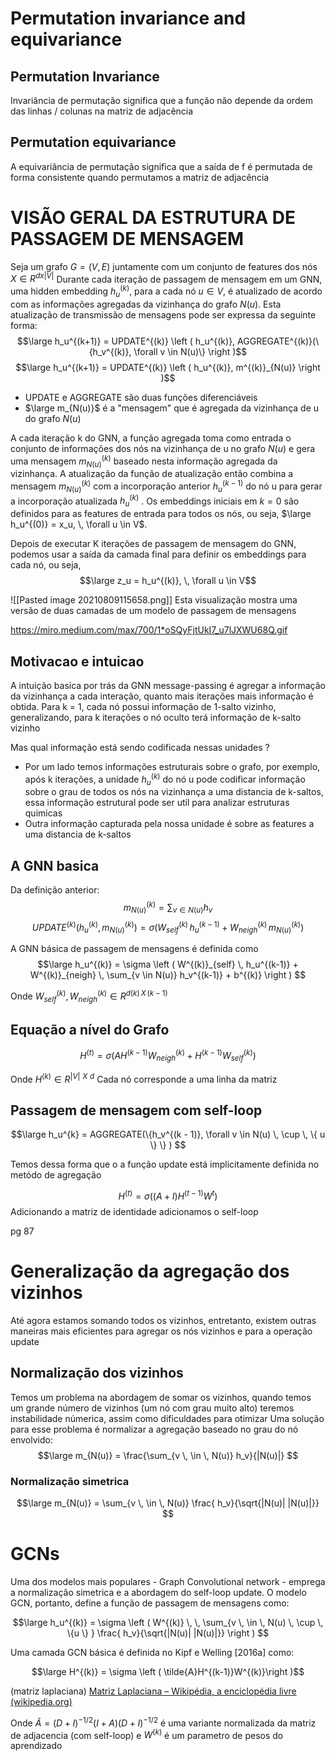 # Permutation invariance and equivariance
## Permutation Invariance
Invariância de permutação significa que a função não depende da ordem das linhas / colunas na matriz de adjacência

## Permutation equivariance
  A equivariância de permutação significa que a saída de f é permutada de forma consistente quando permutamos a matriz de adjacência

# VISÃO GERAL DA ESTRUTURA DE PASSAGEM DE MENSAGEM
Seja um grafo $G = (V,E)$ juntamente com um conjunto de features dos nós $X \in R^{d x |V|}$ 
Durante cada iteração de passagem de mensagem em um GNN, uma hidden embedding $h_u^{(k)}$, para a cada nó $u \in V$, é atualizado de acordo com as informações agregadas da vizinhança do grafo $N(u)$. Esta atualização de transmissão de mensagens pode ser expressa da seguinte forma:
$$\large h_u^{(k+1)} = UPDATE^{(k)} \left ( h_u^{(k)}, AGGREGATE^{(k)}(\{h_v^{(k)}, \forall v \in N(u)\} \right )$$
$$\large h_u^{(k+1)} = UPDATE^{(k)} \left ( h_u^{(k)}, m^{(k)}_{N(u)} \right )$$

* UPDATE e AGGREGATE são duas funções diferenciáveis
*  $\large m_{N(u)}$ é a "mensagem" que é agregada da vizinhança de u do grafo $N(u)$

A cada iteração k do GNN, a função agregada toma como entrada o conjunto de informações dos nós na vizinhança de u no grafo $N(u)$ e gera uma mensagem $m^{(k)}_{N(u)}$ baseado nesta informação agregada da vizinhança. A atualização da função de atualização então combina a  mensagem $m^{(k)}_{N(u)}$ com a incorporação anterior $h_u^{(k-1)}$ do nó u para gerar a incorporação atualizada $h_u^{(k)}$ . Os embeddings iniciais em $k = 0$ são definidos para as features de entrada para todos os nós, ou seja, $\large h_u^{(0)} = x_u, \, \forall u \in V$. 

Depois de executar K iterações de passagem de mensagem do GNN, podemos usar a saída da camada final para definir os embeddings para cada nó, ou seja,
$$\large z_u = h_u^{(k)}, \, \forall u \in V$$

![[Pasted image 20210809115658.png]]
Esta visualização mostra uma versão de duas camadas de um modelo de passagem de mensagens

https://miro.medium.com/max/700/1*oSQyFjtUkI7_u7lJXWU68Q.gif

## Motivacao e intuicao
A intuição basica por trás da GNN message-passing é agregar a informação da vizinhança a cada interação, quanto mais iterações mais informação é obtida.
Para k = 1, cada nó possui informação de 1-salto vizinho, generalizando, para k iterações o nó oculto terá informação de k-salto vizinho

Mas qual informação está sendo codificada nessas unidades ?
* Por um lado temos informações estruturais sobre o grafo, por exemplo, após k iterações, a unidade $h_u^{(k)}$ do nó u pode codificar informação sobre o grau de todos os nós na vizinhança a uma distancia de k-saltos, essa informação estrutural pode ser util para analizar estruturas quimicas
* Outra informação capturada pela nossa unidade é sobre as features a uma distancia de k-saltos

 ## A GNN basica
 Da definição anterior:
 $$ m^{(k)}_{N(u)}  = \sum_{v \in N(u)} h_v $$
 $$ UPDATE^{(k)} \left ( h_u^{(k)}, m^{(k)}_{N(u)} \right ) = \sigma \left ( W^{(k)}_{self} \, h_u^{(k-1)} + W^{(k)}_{neigh} \, m^{(k)}_{N(u)} \right )$$
 
 A GNN básica de passagem de mensagens é definida como  
 $$\large h_u^{(k)} = \sigma \left ( W^{(k)}_{self} \, h_u^{(k-1)} + W^{(k)}_{neigh} \, \sum_{v \in N(u)} h_v^{(k-1)} + b^{(k)} \right ) $$
 
 Onde $W^{(k)}_{self}, W^{(k)}_{neigh} \in R^{d(k) \, X \, (k-1)}$

## Equação a nível do Grafo
$$ H^{(t)} = \sigma \left ( AH^{(k-1)}W^{(k)}_{neigh} + H^{(k-1)}W^{(k)}_{self} \right )$$

Onde $H^{(k)} \in R^{|V| \,\, X \,\, d}$
Cada nó corresponde a uma linha da matriz
 ## Passagem de mensagem com self-loop
 
 $$\large h_u^{k} = AGGREGATE(\{h_v^{(k - 1)}, \forall v \in N(u) \, \cup \, \{ u \} \} ) $$
 
 Temos dessa forma que o a função update está implicitamente definida no metódo de agregação
 
 $$ H^{(t)} = \sigma \left ( (A+I) H^{(t-1)}W^{t} \right )$$
 Adicionando a matriz de identidade adicionamos o self-loop
 
 pg 87

# Generalização da agregação dos vizinhos
Até agora estamos somando todos os vizinhos, entretanto, existem outras maneiras mais eficientes para agregar os nós vizinhos e para a operação update

## Normalização dos vizinhos
Temos um problema na abordagem de somar os vizinhos, quando temos um grande número de vizinhos (um nó com grau muito alto) teremos instabilidade númerica, assim como dificuldades para otimizar
Uma solução para esse problema é normalizar a agregação baseado no grau do nó envolvido:
$$\large m_{N(u)} = \frac{\sum_{v \, \in \, N(u)} h_v}{|N(u)|} $$

### Normalização simetrica
$$\large m_{N(u)} = \sum_{v \, \in \, N(u)} \frac{ h_v}{\sqrt{|N(u)| |N(u)|}} $$

# GCNs
Uma dos modelos mais populares - Graph Convolutional network - emprega a normalização simetrica e a abordagem do self-loop update.  O modelo GCN, portanto, define a função de passagem de mensagens como:

$$\large h_u^{(k)} = \sigma \left ( W^{(k)} \,  \, \sum_{v \, \in \, N(u) \, \cup \, \{u \} } \frac{ h_v}{\sqrt{|N(u)| |N(u)|}}  \right ) $$

Uma camada GCN básica é definida no Kipf e Welling [2016a] como:

$$\large H^{(k)} = \sigma \left (  \tilde{A}H^{(k-1)}W^{(k)}\right )$$

(matriz laplaciana) [Matriz Laplaciana – Wikipédia, a enciclopédia livre (wikipedia.org)](https://pt.wikipedia.org/wiki/Matriz_Laplaciana)

Onde $\tilde{A} = (D+I)^{-1/2}(I+A)(D+I)^{-1/2}$ é uma variante normalizada da matriz de adjacencia (com self-loop) e $W^{(k)}$ é um parametro de pesos do aprendizado
